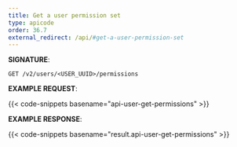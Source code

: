 ```yaml
---
title: Get a user permission set
type: apicode
order: 36.7
external_redirect: /api/#get-a-user-permission-set
---
```


**SIGNATURE**:

`GET /v2/users/<USER_UUID>/permissions`

**EXAMPLE REQUEST**:

{{< code-snippets basename="api-user-get-permissions" >}}

**EXAMPLE RESPONSE**:

{{< code-snippets basename="result.api-user-get-permissions" >}}

